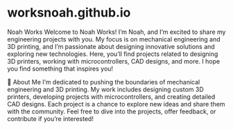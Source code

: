 # worksnoah.github.io
Noah Works
Welcome to Noah Works! I’m Noah, and I’m excited to share my engineering projects with you. My focus is on mechanical engineering and 3D printing, and I’m passionate about designing innovative solutions and exploring new technologies. Here, you’ll find projects related to designing 3D printers, working with microcontrollers, CAD designs, and more. I hope you find something that inspires you!

🚀 About Me
I’m dedicated to pushing the boundaries of mechanical engineering and 3D printing. My work includes designing custom 3D printers, developing projects with microcontrollers, and creating detailed CAD designs. Each project is a chance to explore new ideas and share them with the community. Feel free to dive into the projects, offer feedback, or contribute if you’re interested!
